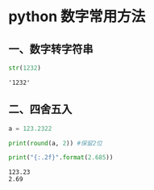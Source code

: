 # python 数字常用方法

## 一、数字转字符串


```python
str(1232)
```




    '1232'



## 二、四舍五入


```python
a = 123.2322

print(round(a, 2)) #保留2位

print("{:.2f}".format(2.685))
```

    123.23
    2.69

